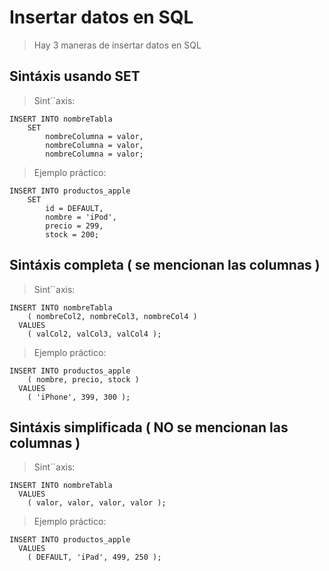 # Insertar datos en SQL

> Hay 3 maneras de insertar datos en SQL

## Sintáxis usando **SET** 

> Sint´´axis:  

    INSERT INTO nombreTabla  
        SET  
            nombreColumna = valor,  
            nombreColumna = valor,  
            nombreColumna = valor; 

> Ejemplo práctico:

    INSERT INTO productos_apple  
        SET  
            id = DEFAULT,
            nombre = 'iPod',  
            precio = 299,  
            stock = 200;  

## Sintáxis completa ( se mencionan las columnas )

> Sint´´axis:

    INSERT INTO nombreTabla  
        ( nombreCol2, nombreCol3, nombreCol4 )  
      VALUES  
        ( valCol2, valCol3, valCol4 );  

> Ejemplo práctico:

    INSERT INTO productos_apple  
        ( nombre, precio, stock )  
      VALUES  
        ( 'iPhone', 399, 300 );

## Sintáxis simplificada ( NO se mencionan las columnas )

> Sint´´axis:

    INSERT INTO nombreTabla  
      VALUES  
        ( valor, valor, valor, valor );  

> Ejemplo práctico:

    INSERT INTO productos_apple  
      VALUES  
        ( DEFAULT, 'iPad', 499, 250 );
